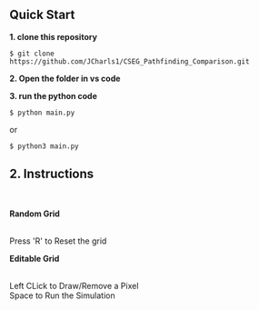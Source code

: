 ## Quick Start

**1. clone this repository**


```console 
$ git clone https://github.com/JCharls1/CSEG_Pathfinding_Comparison.git
```

**2. Open the folder in vs code**

**3. run the python code**
```console 
$ python main.py
```
or
```console 
$ python3 main.py
```

## 2. Instructions

</br>

**Random Grid**

</br> Press 'R' to Reset the grid

**Editable Grid**

</br> Left CLick to Draw/Remove a Pixel
</br> Space to Run the Simulation

